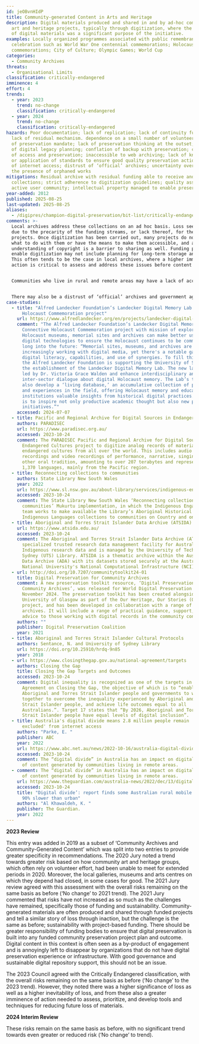 ```yaml
---
id: jeOBvnHIdP
title: Community-generated Content in Arts and Heritage
description: Digital materials produced and shared in and by ad-hoc community
  art and heritage projects, typically through digitization, where the creation
  of digital materials was a significant purpose of the initiative.
examples: Locally organized programmes associated with public remembrance and
  celebration such as World War One centennial commemorations; Holocaust
  commemorations; City of Culture; Olympic Games; World Cup
categories:
  - Community Archives
threats:
  - Organisational Limits
classification: critically-endangered
imminence: 4
effort: 4
trends:
  - year: 2023
    trend: no-change
    classification: critically-endangered
  - year: 2024
    trend: no-change
    classification: critically-endangered
hazards: Poor documentation; lack of replication; lack of continuity funding;
  lack of residual mechanism. dependence on a small number of volunteers, lack
  of preservation mandate; lack of preservation thinking at the outset; failure
  of digital legacy planning; conflation of backup with preservation; conflation
  of access and preservation; inaccessible to web archiving; lack of knowledge
  or application of standards to ensure good quality preservation actions; lack
  of internet access; distrust of ‘official’ archives; uncertainty over IPR or
  the presence of orphaned works
mitigations: Residual archive with residual funding able to receive and support
  collections; strict adherence to digitization guidelines; quality assurance;
  active user community; intellectual property managed to enable preservation
year-added: 2012
published: 2025-08-25
last-updated: 2025-08-25
aliases:
  - /digipres/champion-digital-preservation/bit-list/critically-endangered/bitlist-community-generated-content
comments: >-
  Local archives address these collections on an ad hoc basis. Loss seems likely
  due to the precarity of the funding streams, or lack thereof, for these
  projects. Once digitization has been carried out, many projects do not know
  what to do with them or have the means to make them accessible, and a lack of
  understanding of copyright is a barrier to sharing as well. Funding paths that
  enable digitization may not include planning for long-term storage and access.
  This often tends to be the case in local archives, where a higher imminence of
  action is critical to assess and address these issues before content is lost.


  Communities who live in rural and remote areas may have a lack of access to services such as broadband connectivity, which is a well-reported issue and is often referred to as the “digital divide”. Inadequate internet connectivity would diminish the capacity for these communities to access digital preservation solutions, such as cloud storage for digital assets. This is especially prevalent with personal photos and videos on mobile phones as possession of a mobile phone does not necessarily mean the user has adequate internet connectivity to be able to upload videos to web-based platforms.


  There may also be a distrust of ‘official’ archives and government agencies due to the need for culturally appropriate handling of restricted/sensitive content. If the photographs, videos or audio depict culturally sensitive elements (e.g., sacred sites, ceremonies or secret Dreaming stories), the communities may want to uphold strict practices of restrictions (see also the ‘First Nations Secret/Sacred Cultural Material’ entry). There are instances where ‘official’ archives have changed their workflows and processes to accommodate the cultural wishes of particular First Nation communities, especially for secret/sacred content but these practices are not yet common-place. A detailed look into the preservation issues of secret/sacred content can be found in the New First Nations Secret/Sacred Cultural Material entry.
case-studies:
  - title: "Alfred Landecker Foundation’s Landecker Digital Memory Lab: Connective
      Holocaust Commemoration project"
    url: https://www.alfredlandecker.org/en/projects/landecker-digital-memory-lab#
    comment: "The Alfred Landecker Foundation’s Landecker Digital Memory Lab:
      Connective Holocaust Commemoration project with mission of exploring how
      Holocaust museums, memorial sites and archives can make better use of
      digital technologies to ensure the Holocaust continues to be commemorated
      long into the future: “Memorial sites, museums, and archives are
      increasingly working with digital media, yet there's a notable gap in
      digital literacy, capabilities, and use of synergies. To fill this gap,
      the Alfred Landecker Foundation is supporting the University of Sussex in
      the establishment of the Landecker Digital Memory Lab. The new lab will be
      led by Dr. Victoria Grace Walden and enhance interdisciplinary and
      inter-sector dialogue about digital Holocaust memory. The Lab’s team will
      also develop a ‘living database,’ an accumulative collection of projects
      and experiences in the field, offering Holocaust memory and education
      institutions valuable insights from historical digital practices. The aim
      is to inspire not only productive academic thought but also new practical
      initiatives.”"
    accessed: 2024-07-07
  - title: Pacific and Regional Archive for Digital Sources in Endangered Cultures
    authors: PARADISEC
    url: https://www.paradisec.org.au/
    accessed: 2023-10-24
    comment: The PARADISEC Pacific and Regional Archive for Digital Sources in
      Endangered Cultures project to digitize analog records of materials from
      endangered cultures from all over the world. This includes audio
      recordings and video recordings of performance, narrative, singing, and
      other oral tradition, amounting to over 207 terabytes and representing
      1,370 languages, mainly from the Pacific region.
  - title: Reconnecting collections to communities
    authors: State Library New South Wales
    year: 2022
    url: https://www.sl.nsw.gov.au/about-library/services/indigenous-engagement/reconnecting-collections-communities
    accessed: 2023-10-24
    comment: The State Library New South Wales ‘Reconnecting collections to
      communities’ Mukurtu implementation, in which the Indigenous Engagement
      team works to make available the Library’s Aboriginal Historical and
      Indigenous Languages collections to communities on Country and online.
  - title: Aboriginal and Torres Strait Islander Data Archive (ATSIDA)
    url: https://www.atsida.edu.au/
    accessed: 2023-10-24
    comment: The Aboriginal and Torres Strait Islander Data Archive (ATSIDA) is a
      specialized trusted research data management facility for Australian
      Indigenous research data and is managed by the University of Technology
      Sydney (UTS) Library. ATSIDA is a thematic archive within the Australia
      Data Archive (ADA) with its datasets stored securely at the Australian
      National University's National Computational Infrastructure (NCI).
  - url: http://doi.org/10.7207/communitytoolkit24-01
    title: Digital Preservation for Community Archives
    comment: A new preservation toolkit resource, ‘Digital Preservation for
      Community Archives’, was released for World Digital Preservation Day on 7
      November 2024. The preservation toolkit has been created alongside the
      University of Glasgow as part of the Our Heritage, Our Stories (OHOS)
      project, and has been developed in collaboration with a range of community
      archives. It will include a range of practical guidance, support, and
      advice to those working with digital records in the community context.
    authors: ""
    publisher: Digital Preservation Coalition
    year: 2021
  - title: Aboriginal and Torres Strait Islander Cultural Protocols
    authors: Sentance, N. and University of Sydney Library
    url: https://doi.org/10.25910/hrdq-9n85
    year: 2018
  - url: https://www.closingthegap.gov.au/national-agreement/targets
    authors: Closing the Gap
    title: Closing the Gap Targets and Outcomes
    accessed: 2023-10-24
    comment: Digital inequality is recognized as one of the targets in the National
      Agreement on Closing the Gap, the objective of which is to “enable
      Aboriginal and Torres Strait Islander people and governments to work
      together to overcome the inequality experienced by Aboriginal and Torres
      Strait Islander people, and achieve life outcomes equal to all
      Australians.”. Target 17 states that “By 2026, Aboriginal and Torres
      Strait Islander people have equal levels of digital inclusion”.
  - title: Australia's digital divide means 2.8 million people remain 'highly
      excluded' from internet access
    authors: "Parke, E. "
    publisher: ABC
    year: 2022
    url: https://www.abc.net.au/news/2022-10-16/australia-digital-divide-millions-cannot-access-internet/101498042
    accessed: 2023-10-24
    comment: The “digital divide” in Australia has an impact on digital preservation
      of content generated by communities living in remote areas.
  - comment: The “digital divide” in Australia has an impact on digital preservation
      of content generated by communities living in remote areas.
    url: https://www.theguardian.com/australia-news/2022/dec/13/digital-divide-report-finds-some-australian-rural-mobile-data-speeds-90-slower-than-urban
    accessed: 2023-10-24
    title: "Digital divide’: report finds some Australian rural mobile data speeds
      90% slower than urban"
    authors: "Al Khawaldeh, K. "
    publisher: The Guardian.
    year: 2022
---
```

**2023 Review**

This entry was added in 2019 as a subset of ‘Community Archives and Community-Generated Content’ which was split into two entries to provide greater specificity in recommendations. The 2020 Jury noted a trend towards greater risk based on how community art and heritage groups, which often rely on volunteer effort, had been unable to meet for extended periods in 2020. Moreover, the local galleries, museums and arts centres on which they depend had closed, in some cases for good. The 2021 Jury review agreed with this assessment with the overall risks remaining on the same basis as before (‘No change’ to 2021 trend). The 2021 Jury commented that risks have not increased as so much as the challenges have remained, specifically those of funding and sustainability. Community-generated materials are often produced and shared through funded projects and tell a similar story of loss through inaction, but the challenge is the same as before; sustainability with project-based funding. There should be greater responsibility of funding bodies to ensure that digital preservation is built into any funded community preservation project plan and outcome. Digital content in this context is often seen as a by-product of engagement and is annoyingly left to disappear by organizations that do not have digital preservation experience or infrastructure. With good governance and sustainable digital repository support, this should not be an issue.

The 2023 Council agreed with the Critically Endangered classification, with the overall risks remaining on the same basis as before (‘No change’ to the 2023 trend). However, they noted there was a higher significance of loss as well as a higher inevitability of loss, and from these also a greater imminence of action needed to assess, prioritize, and develop tools and techniques for reducing future loss of materials.

**2024 Interim Review**

These risks remain on the same basis as before, with no significant trend towards even greater or reduced risk (‘No change’ to trend).
